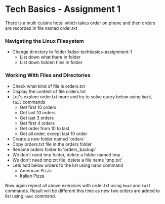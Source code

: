 # Tech Basics - Assignment 1

There is a multi cuisine hotel which takes order on phone and then orders are recorded in file named order.txt

### Navigating the Linux Filesystem

* Change directory to folder fsdse-techbasics-assignment-1
  - List down what there in folder
  - List down hidden files in folder

### Working With Files and Directories

* Check what kind of file is orders.txt
* Display the content of file orders.txt
* Let's explore order.txt more and try to solve query below using `head`, `tail` commands
  - Get first 10 orders
  - Get last 10 orders
  - Get last 3 orders
  - Get first 4 orders
  - Get order from 10 to last
  - Get all order, except last 10 order
* Create a new folder named 'orders'
* Copy orders.txt file in the orders folder
* Rename orders folder to 'orders_backup'
* We don't need tmp folder, delete a folder named tmp
* We don't need tmp.txt file, delete a file name 'tmp.txt'
* Lets add below orders to the list using nano command
  - American Pizza
  - Italian Pizza
  
Now again repeat all above exercises with order.txt using `head` and `tail` commands. Result will be different this time as new two orders are added to list using `nano` command.
